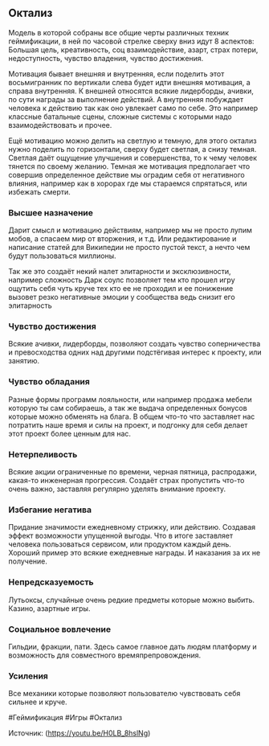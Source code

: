 
## Октализ 

Модель в которой собраны все общие черты различных техник геймификации, в ней по часовой стрелке сверху вниз идут 8 аспектов: Большая цель, креативность, соц взаимодействие, азарт, страх потери, недоступность, чувство владения, чувство достижения. 

Мотивация бывает внешняя и внутренняя, если поделить этот восьмигранник по вертикали слева будет идти внешняя мотивация, а справа внутренняя. К внешней относятся всякие лидерборды, ачивки, по сути награды за выполнение действий. А внутренняя побуждает человека к действию так как оно увлекает само по себе. Это например классные батальные сцены, сложные системы с которыми надо взаимодействовать и прочее.

Ещё мотивацию можно делить на светлую и темную, для этого октализ нужно поделить по горизонтали, сверху будет светлая, а снизу темная. Светлая даёт ощущение улучшения и совершенства, то к чему человек тянется по своему желанию. Темная же мотивация предполагает что совершив определенное действие мы оградим себя от негативного влияния, например как в хорорах где мы стараемся спрятаться, или избежать смерти. 

### Высшее назначение 

Дарит смысл и мотивацию действиям, например мы не просто лупим мобов, а спасаем мир от вторжения, и т.д. Или редактирование и написание статей для Википедии не просто пустой текст, а нечто чем будут пользоваться миллионы.

Так же это создаёт некий налет элитарности и эксклюзивности, например сложность Дарк соулс позволяет тем кто прошел игру ощутить себя чуть круче тех кто ее не проходил и ее понижение вызовет резко негативные эмоции у сообщества ведь снизит его элитарность

### Чувство достижения 

Всякие ачивки, лидерборды, позволяют создать чувство соперничества и превосходства одних над другими подстёгивая интерес к проекту, или занятию. 

### Чувство обладания 

Разные формы программ лояльности, или например продажа мебели которую ты сам собираешь, а так же выдача определенных бонусов которые можно обменять на блага. В общем что-то что заставляет нас потратить наше время и силы на проект, и подгонку для себя делает этот проект более ценным для нас.

### Нетерпеливость

Всякие акции ограниченные по времени, черная пятница, распродажи, какая-то инженерная прогрессия. Создаёт страх пропустить что-то очень важно, заставляя регулярно уделять внимание проекту. 

### Избегание негатива 

Придание значимости ежедневному стрижку, или действию. Создавая эффект возможности упущенной выгоды. Что в итоге заставляет человека пользоваться сервисом, или продуктом каждый день. Хороший пример это всякие ежедневные награды. И наказания за их не получение. 

### Непредсказуемость

Лутьоксы, случайные очень редкие предметы которые можно выбить. Казино, азартные игры. 

### Социальное вовлечение 

Гильдии, фракции, пати. Здесь самое главное дать людям платформу и возможность для совместного времяпрепровождения. 

### Усиления 

Все механики которые позволяют пользователю чувствовать себя сильнее и круче. 

#Геймификация #Игры #Октализ 

Источник: (https://youtu.be/H0LB_8hslNg)